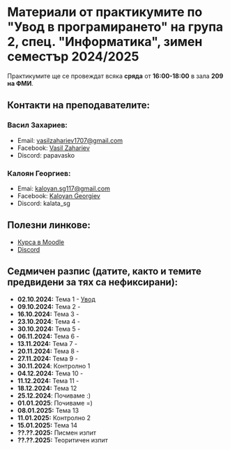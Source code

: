 # Материали от практикумите по "Увод в програмирането" на група 2, спец. "Информатика", зимен семестър 2024/2025

Практикумите ще се провеждат всяка **сряда** от **16:00-18:00** в зала **209 на ФМИ**.

## Контакти на преподавателите:

### Васил Захариев:

- Email: vasilzahariev1707@gmail.com
- Facebook: [Vasil Zahariev](https://www.facebook.com/vasil.zahariev.75/)
- Discord: papavasko

### Калоян Георгиев:

- Emai: kaloyan.sg117@gmail.com
- Facebook: [Kaloyan Georgiev](https://www.facebook.com/kaloqn.georgiew)
- Discord: kalata_sg

## Полезни линкове:

- [Курса в Moodle](https://learn.fmi.uni-sofia.bg/course/view.php?id=10455)
- [Discord](https://discord.gg/gdwPfWDWuJ)

## Седмичен разпис (датите, както и темите предвидени за тях са нефиксирани):
- **02.10.2024:** Тема 1 - [Увод](./01-Introduction/)
- **09.10.2024:** Тема 2 - 
- **16.10.2024:** Тема 3 - 
- **23.10.2024**: Тема 4 - 
- **30.10.2024:** Тема 5 -
- **06.11.2024:** Тема 6 -
- **13.11.2024:** Тема 7 -
- **20.11.2024:** Тема 8 -
- **27.11.2024:** Тема 9 -
- **30.11.2024**: Контролно 1
- **04.12.2024:** Тема 10 -
- **11.12.2024:** Тема 11 -
- **18.12.2024:** Тема 12
- **25.12.2024**: Почиваме :)
- **01.01.2025**: Почиваме =)
- **08.01.2025:** Тема 13
- **11.01.2025:** Контролно 2
- **15.01.2025:** Тема 14
- **??.??.2025:** Писмен изпит
- **??.??.2025:** Теоритичен изпит
